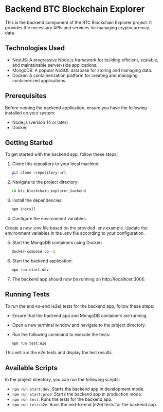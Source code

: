 # Backend BTC Blockchain Explorer

This is the backend component of the BTC Blockchain Explorer project. It provides the necessary APIs and services for managing cryptocurrency data.

## Technologies Used

- NestJS: A progressive Node.js framework for building efficient, scalable, and maintainable server-side applications.
- MongoDB: A popular NoSQL database for storing and managing data.
- Docker: A containerization platform for creating and managing containerized applications.

## Prerequisites

Before running the backend application, ensure you have the following installed on your system:

- Node.js (version 14 or later)
- Docker

## Getting Started

To get started with the backend app, follow these steps:

1. Clone this repository to your local machine:

```bash
   git clone <repository-url
```

2. Navigate to the project directory:

```bash
   cd btc_blockchain_explorer_backend
```

3. Install the dependencies:

```bash
   npm install
```

4. Configure the environment variables:

Create a new .env file based on the provided .env.example.
Update the environment variables in the .env file according to your configuration.

5. Start the MongoDB containers using Docker:

```bash
   docker-compose up -d
```

6. Start the backend application:

```bash
   npm run start:dev
```

7. The backend app should now be running on http://localhost:3000.

## Running Tests

To run the end-to-end (e2e) tests for the backend app, follow these steps:

- Ensure that the backend app and MongoDB containers are running.

- Open a new terminal window and navigate to the project directory.

- Run the following command to execute the tests:

```bash
   npm run test:e2e
```

This will run the e2e tests and display the test results.

## Available Scripts

In the project directory, you can run the following scripts:

- `npm run start:dev`: Starts the backend app in development mode.
- `npm run start:prod`: Starts the backend app in production mode.
- `npm run test`: Runs the tests for the backend app.
- `npm run test:e2e`: Runs the end-to-end (e2e) tests for the backend app.
